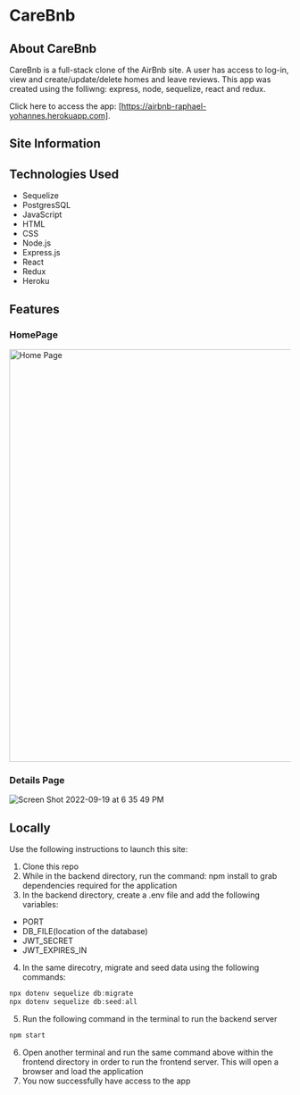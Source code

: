 # CareBnb

## About CareBnb
CareBnb is a full-stack clone of the AirBnb site. A user has access to log-in, view and create/update/delete homes and leave reviews. This app was created using the folliwng:
express, node, sequelize, react and redux. 

Click here to access the app: [https://airbnb-raphael-yohannes.herokuapp.com].

## Site Information

## Technologies Used
- Sequelize
- PostgresSQL
- JavaScript
- HTML
- CSS
- Node.js
- Express.js
- React
- Redux
- Heroku

## Features

### HomePage
<img width="739" alt="Home Page" src="https://user-images.githubusercontent.com/64937695/191111212-d6d95bdc-5760-4942-aee8-bb8f79a38fb7.png">

### Details Page
![Screen Shot 2022-09-19 at 6 35 49 PM](https://user-images.githubusercontent.com/64937695/191137283-91cc5a72-49b3-4723-9a87-a7ee83d0ed14.png)



## Locally
Use the following instructions to launch this site:

1. Clone this repo
2. While in the backend directory, run the command: npm install to grab dependencies required for the application 
3. In the backend directory, create a .env file and add the following variables:
  - PORT 
  - DB_FILE(location of the database)
  - JWT_SECRET
  - JWT_EXPIRES_IN
4. In the same direcotry, migrate and seed data using the following commands:
  ```js
  npx dotenv sequelize db:migrate
  npx dotenv sequelize db:seed:all
  ```
5. Run the following command in the terminal to run the backend server
  ```js
  npm start
  ```
6. Open another terminal and run the same command above within the frontend directory in order to run the frontend server. 
This will open a browser and load the application
7. You now successfully have access to the app

